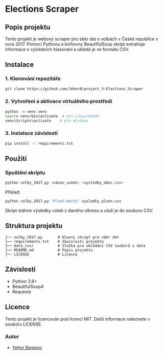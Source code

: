 # Elections Scraper

## Popis projektu

Tento projekt je webový scraper pro sběr dat o volbách v České republice v roce 2017. Pomocí Pythonu a knihovny BeautifulSoup skript extrahuje informace o výsledcích hlasování a ukládá je ve formátu CSV.

## Instalace

### 1. Klonování repozitáře

```sh
git clone https://github.com/JehorB/project_3-Elections_Scraper
```

### 2. Vytvoření a aktivace virtuálního prostředí

```sh
python -m venv venv
source venv/bin/activate  # pro Linux/macOS
venv\Scripts\activate    # pro Windows
```

### 3. Instalace závislostí

```sh
pip install -r requirements.txt
```

## Použití

### Spuštění skriptu

```sh
python volby_2017.py <název_uzemí> <vysledky_obec.csv>
```

Příklad:

```sh
python volby_2017.py "Plzeň-město" vysledky_plzen.csv
```

Skript stáhne výsledky voleb z daného olkresu a uloží je do souboru CSV.

## Struktura projektu

```
├── volby_2017.py       # Hlavní skript pro sběr dat
├── requirements.txt    # Závislosti projektu
├── data_csv/           # Složka pro ukládání CSV souborů s data
├── README.md           # Popis projektu
├── LICENSE             # Licence
```

## Závislosti

- Python 3.8+
- BeautifulSoup4
- Requests

## Licence

Tento projekt je licencován pod licencí MIT. Další informace naleznete v souboru LICENSE.

### Autor
* [Yehor Baranov](https://github.com/JehorB)